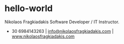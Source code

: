 # hello-world

Nikolaos Fragkiadakis
Software Developer / IT Instructor.

+ 30 6984143263 | info@nikolaosfragkiadakis.com | www.nikolaosfragkiadakis.com
